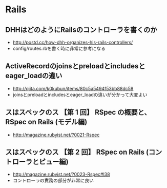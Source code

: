 # Rails
## DHHはどのようにRailsのコントローラを書くのか
- http://postd.cc/how-dhh-organizes-his-rails-controllers/
- config/routes.rbを書く時に非常に参考になる

## ActiveRecordのjoinsとpreloadとincludesとeager_loadの違い
- http://qiita.com/k0kubun/items/80c5a5494f53bb88dc58
- joinsとpreloadとincludesとeager_loadの違いが分かって大変よい

## スはスペックのス 【第 1 回】 RSpec の概要と、RSpec on Rails (モデル編)
- http://magazine.rubyist.net/?0021-Rspec

## スはスペックのス 【第 2 回】 RSpec on Rails (コントローラとビュー編)
- http://magazine.rubyist.net/?0023-Rspec#l38
- コントローラの責務の部分が非常に良い
